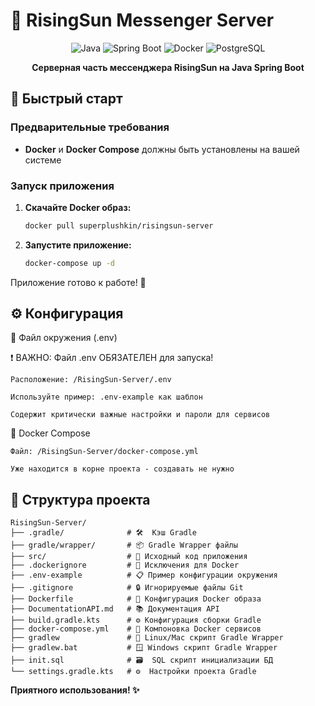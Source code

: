 # 🌅 RisingSun Messenger Server

<div align="center">

![Java](https://img.shields.io/badge/Java-ED8B00?style=for-the-badge&logo=java&logoColor=white)
![Spring Boot](https://img.shields.io/badge/Spring_Boot-6DB33F?style=for-the-badge&logo=spring-boot&logoColor=white)
![Docker](https://img.shields.io/badge/Docker-2496ED?style=for-the-badge&logo=docker&logoColor=white)
![PostgreSQL](https://img.shields.io/badge/PostgreSQL-4169E1?style=for-the-badge&logo=postgresql&logoColor=white)

**Серверная часть мессенджера RisingSun на Java Spring Boot**

</div>

## 🚀 Быстрый старт

### Предварительные требования
- **Docker** и **Docker Compose** должны быть установлены на вашей системе

### Запуск приложения

1. **Скачайте Docker образ:**

   ```bash
   docker pull superplushkin/risingsun-server
   ```
2. **Запустите приложение:**

   ```bash
   docker-compose up -d
   ```

Приложение готово к работе! 🎉

## ⚙️ Конфигурация

📁 Файл окружения (.env)

❗ ВАЖНО: Файл .env ОБЯЗАТЕЛЕН для запуска!

    Расположение: /RisingSun-Server/.env

    Используйте пример: .env-example как шаблон

    Содержит критически важные настройки и пароли для сервисов

🐳 Docker Compose

    Файл: /RisingSun-Server/docker-compose.yml

    Уже находится в корне проекта - создавать не нужно

## 📁 Структура проекта

```
RisingSun-Server/
├── .gradle/              # 🛠️  Кэш Gradle
├── gradle/wrapper/       # 📦 Gradle Wrapper файлы
├── src/                  # 📁 Исходный код приложения
├── .dockerignore         # 🐳 Исключения для Docker
├── .env-example          # 📋 Пример конфигурации окружения
├── .gitignore            # 🔒 Игнорируемые файлы Git
├── Dockerfile            # 🐳 Конфигурация Docker образа
├── DocumentationAPI.md   # 📚 Документация API
├── build.gradle.kts      # ⚙️ Конфигурация сборки Gradle
├── docker-compose.yml    # 🐳 Компоновка Docker сервисов
├── gradlew               # 🐧 Linux/Mac скрипт Gradle Wrapper
├── gradlew.bat           # 🪟 Windows скрипт Gradle Wrapper
├── init.sql              # 🗃️  SQL скрипт инициализации БД
└── settings.gradle.kts   # ⚙️  Настройки проекта Gradle
```

**Приятного использования! ✨**
